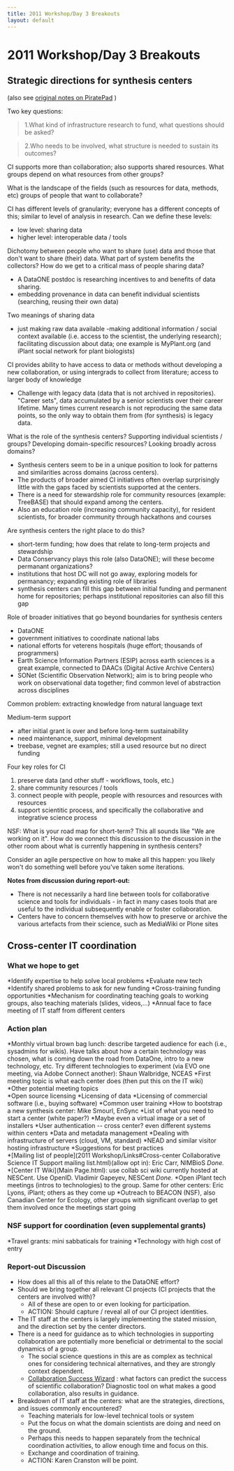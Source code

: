 ```yaml
---
title: 2011 Workshop/Day 3 Breakouts
layout: default
---
```


# 2011 Workshop/Day 3 Breakouts
## Strategic directions for synthesis centers 

(also see [original notes on PiratePad](http://piratepad.net/collabsci-fri-strategic-directions) )

Two key questions:
 > 1.What kind of infrastructure research to fund, what questions should be asked? 
 
 > 2.Who needs to be involved, what structure is needed to sustain its outcomes?

CI supports more than collaboration; also supports shared resources. What groups depend on what resources from other groups?

What is the landscape of the fields (such as resources for data, methods, etc) groups of people that want to collaborate?

CI has different levels of granularity; everyone has a different concepts of this; similar to level of analysis in research. Can we define these levels:
- low level: sharing data
- higher level: interoperable data / tools

Dichotomy between people who want to share (use) data and those that don't want to share (their) data. What part of system benefits the collectors? How do we get to a critical mass of people sharing data?
- A DataONE postdoc is researching incentives to and benefits of data sharing.
- embedding provenance in data can benefit individual scientists (searching, reusing their own data)

Two meanings of sharing data
- just making raw data available
-making additional information / social context available (i.e. access to the scientist, the underlying research); facilitating discussion about data; one example is MyPlant.org (and iPlant social network for plant biologists)

CI provides ability to have access to data or methods without developing a new collaboration, or using intergrads to collect from literature; access to larger body of knowledge
+ Challenge with legacy data (data that is not archived in repositories). "Career sets", data accumulated by a senior scientists over their career lifetime. Many times current research is not reproducing the same data points, so the only way to obtain them from (for synthesis) is legacy data.

What is the role of the synthesis centers? Supporting individual scientists / groups? Developing domain-specific resources? Looking broadly across domains?
+ Synthesis centers seem to be in a unique position to look for patterns and similarities across domains (across centers).
+ The products of broader aimed CI initiatives often overlap surprisingly little with the gaps faced by scientists supported at the centers.
+ There is a need for stewardship role for community resources (example: TreeBASE) that should expand among the centers.
+ Also an education role (increasing community capacity), for resident scientists, for broader community through hackathons and courses

Are synthesis centers the right place to do this?
+ short-term funding; how does that relate to long-term projects and stewardship
+ Data Conservancy plays this role (also DataONE); will these become permanant organizations?
+ institutions that host DC will not go away, exploring models for permanancy; expanding existing role of libraries
+ synthesis centers can fill this gap between initial funding and permanent home for repositories; perhaps institutional repositories can also fill this gap

Role of broader initiatives that go beyond boundaries for synthesis centers
* DataONE
* government initiatives to coordinate national labs
* national efforts for veterens hospitals (huge effort; thousands of programmers)
* Earth Science Information Partners (ESIP) across earth sciences is a great example, connected to DAACs (Digital Active Archive Centers)
* SONet (Scientific Observation Network); aim is to bring people who work on observational data together; find common level of abstraction across disciplines

Common problem: extracting knowledge from natural language text

Medium-term support 
* after initial grant is over and before long-term sustainability
* need maintenance, support, minimal development
* treebase, vegnet are examples; still a used resource but no direct funding

Four key roles for CI
  1. preserve data (and other stuff - workflows, tools, etc.)
  2. share community resources / tools
  3. connect people with people, people with resources and resources with resources
  4. support scientitic process, and specifically the collaborative and integrative science process

NSF: What is your road map for short-term? This all sounds like "We are working on it". How do we connect this discussion to the discussion in the other room about what is currently happening in synthesis centers?

Consider an agile perspective on how to make all this happen: you likely won't do something well before you've taken some iterations.

**Notes from discussion during report-out:**
* There is not necessarily a hard line between tools for collaborative science and tools for individuals - in fact in many cases tools that are useful to the individual subsequently enable or foster collaboration.
* Centers have to concern themselves with how to preserve or archive the various artefacts from their science, such as MediaWiki or Plone sites

## Cross-center IT coordination 

### **What we hope to get**

*Identify expertise to help solve local problems 
*Evaluate new tech 
*Identify shared problems to ask for new funding 
*Cross-training funding opportunities 
*Mechanism for coordinating teaching goals to working groups, also teaching materials (slides, videos,…) 
*Annual face to face meeting of IT staff from different centers

### **Action plan**

*Monthly virtual brown bag lunch: describe targeted audience for each (i.e., sysadmins for wikis). Have talks about how a certain technology was chosen, what is coming down the road from DataOne, intro to a new technology, etc. Try different technologies to experiment (via EVO one meeting, via Adobe Connect another): Shaun Walbridge, NCEAS 
  *First meeting topic is what each center does (then put this on the IT wiki)<br> 
  *Other potential meeting topics<br> 
    *Open source licensing 
    *Licensing of data 
	*Licensing of commercial software (i.e., buying software) 
    *Common user training 
    *How to bootstrap a new synthesis center: Mike Smourl, EnSync 
      *List of what you need to start a center (white paper?) 
      *Maybe even a virtual image or a set of installers 
    *User authentication -- cross center? even different systems within centers 
    *Data and metadata management 
    *Dealing with infrastructure of servers (cloud, VM, standard) 
    *NEAD and similar visitor hosting infrastructure 
    *Suggestions for best practices<br>
*[Mailing list of people](2011 Workshop/Links#Cross-center Collaborative Science IT Support mailing list.html)(allow opt in): Eric Carr, NIMBioS *Done.* 
*[Center IT Wiki](Main Page.html): use collab sci wiki currently hosted at NESCent. Use OpenID. Vladimir Gapeyev, NESCent *Done.*
*Open iPlant tech meetings (intros to technologies) to the group. Same for other centers: Eric Lyons, iPlant; others as they come up 
*Outreach to BEACON (NSF), also Canadian Center for Ecology, other groups with significant overlap to get them involved once the meetings start going

### **NSF support for coordination (even supplemental grants)**

*Travel grants: mini sabbaticals for training 
*Technology with high cost of entry

### **Report-out Discussion**

* How does all this all of this relate to the DataONE effort?
* Should we bring together all relevant CI projects (CI projects that the centers are involved with)?
  * All of these are open to or even looking for participation.
  * ACTION: Should capture / reveal all of our CI project identities.
* The IT staff at the centers is largely implementing the stated mission, and the direction set by the center directors.
* There is a need for guidance as to which technologies in supporting collaboration are potentially more beneficial or detrimental to the social dynamics of a group.
  * The social science questions in this are as complex as technical ones for considering technical alternatives, and they are strongly context dependent.
  * [Collaboration Success Wizard](http://hana.ics.uci.edu/wizard) : what factors can predict the success of scientific collaboration? Diagnostic tool on what makes a good collaboration, also results in guidance.
* Breakdown of IT staff at the centers: what are the strategies, directions, and issues commonly encountered?
  * Teaching materials for low-level technical tools or system
  * Put the focus on what the domain scientists are doing and need on the ground.
  * Perhaps this needs to happen separately from the technical coordination activities, to allow enough time and focus on this.
  * Exchange and coordination of training.
  * ACTION: Karen Cranston will be point.

